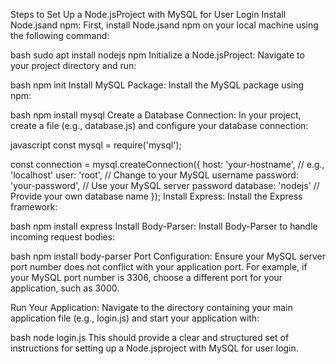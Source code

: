 Steps to Set Up a Node.jsProject with MySQL for User Login
Install Node.jsand npm: First, install Node.jsand npm on your local machine using the following command:

bash
sudo apt install nodejs npm
Initialize a Node.jsProject: Navigate to your project directory and run:

bash
npm init
Install MySQL Package: Install the MySQL package using npm:

bash
npm install mysql
Create a Database Connection: In your project, create a file (e.g., database.js) and configure your database connection:

javascript
const mysql = require('mysql');

const connection = mysql.createConnection({
    host: 'your-hostname',  // e.g., 'localhost'
    user: 'root',           // Change to your MySQL username
    password: 'your-password',  // Use your MySQL server password
    database: 'nodejs'      // Provide your own database name
});
Install Express: Install the Express framework:

bash
npm install express
Install Body-Parser: Install Body-Parser to handle incoming request bodies:

bash
npm install body-parser
Port Configuration: Ensure your MySQL server port number does not conflict with your application port. For example, if your MySQL port number is 3306, choose a different port for your application, such as 3000.

Run Your Application: Navigate to the directory containing your main application file (e.g., login.js) and start your application with:

bash
node login.js
This should provide a clear and structured set of instructions for setting up a Node.jsproject with MySQL for user login.